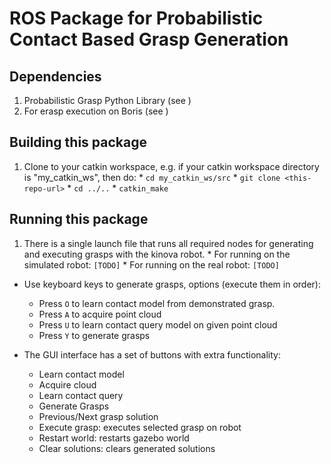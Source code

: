 # ROS Package for Probabilistic Contact Based Grasp Generation

## Dependencies

  1. Probabilistic Grasp Python Library (see <repo-link>)
  2. For erasp execution on Boris (see <repo-link>)


## Building this package


  1. Clone to your catkin workspace, e.g. if your catkin workspace directory is "my_catkin_ws", then do:
    * `cd my_catkin_ws/src`
    * `git clone <this-repo-url>`
    * `cd ../..`
    * `catkin_make`


## Running this package

  1. There is a single launch file that runs all required nodes for generating and executing grasps with the kinova robot.
    * For running on the simulated robot: `[TODO]`
    * For running on the real robot: `[TODO]`

  * Use keyboard keys to generate grasps, options (execute them in order): 
    * Press `O` to learn contact model from demonstrated grasp.
    * Press `A` to acquire point cloud 
    * Press `U` to learn contact query model on given point cloud
    * Press `Y` to generate grasps

  * The GUI interface has a set of buttons with extra functionality:
    * Learn contact model
    * Acquire cloud
    * Learn contact query
    * Generate Grasps
    * Previous/Next grasp solution
    * Execute grasp: executes selected grasp on robot
    * Restart world: restarts gazebo world
    * Clear solutions: clears generated solutions